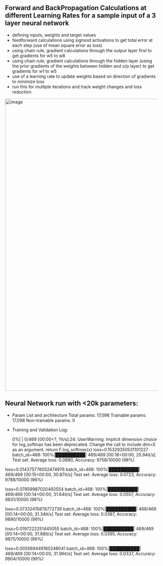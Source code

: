 ## Forward and BackPropagation Calculations at different Learning Rates for a sample input of a 3 layer neural network
- defining inputs, weights and target values
- feedforward calculations using sigmoid activations to get total error at each step (use of mean square error as loss)
- using chain rule, gradient calculations through the output layer first to get gradients for w5 to w8
- using chain rule, gradient calculations through the hidden layer (using the prior gradients of the weights between hidden and o/p layer) to get gradients for w1 to w5
- use of a learning rate to update weights based on direction of gradients to minimize loss
- run this for multiple iterations and track weight changes and loss reduction
<img width="960" alt="image" src="https://user-images.githubusercontent.com/31410799/212448434-98577c20-583b-42f7-a997-77c74d21d159.png">


## Neural Network run with <20k parameters:

- Param List and architecture
Total params: 17,098
Trainable params: 17,098
Non-trainable params: 0

- Training and Validation Log:

  0%|          | 0/469 [00:00<?, ?it/s]<ipython-input-28-83d789f1817a>:24: UserWarning: Implicit dimension choice for log_softmax has been deprecated. Change the call to include dim=X as an argument.
  return F.log_softmax(x)
loss=0.15329350531101227 batch_id=468: 100%|██████████| 469/469 [00:18<00:00, 25.94it/s]
Test set: Average loss: 0.0880, Accuracy: 9758/10000 (98%)

loss=0.014375776052474976 batch_id=468: 100%|██████████| 469/469 [00:15<00:00, 30.87it/s]
Test set: Average loss: 0.0723, Accuracy: 9788/10000 (98%)

loss=0.07859987020492554 batch_id=468: 100%|██████████| 469/469 [00:14<00:00, 31.64it/s]
Test set: Average loss: 0.0557, Accuracy: 9831/10000 (98%)

loss=0.07332415878772736 batch_id=468: 100%|██████████| 469/469 [00:14<00:00, 31.34it/s]
Test set: Average loss: 0.0387, Accuracy: 9890/10000 (99%)

loss=0.0197222251445055 batch_id=468: 100%|██████████| 469/469 [00:14<00:00, 31.68it/s]
Test set: Average loss: 0.0395, Accuracy: 9875/10000 (99%)

loss=0.005569449160248041 batch_id=468: 100%|██████████| 469/469 [00:14<00:00, 31.96it/s]
Test set: Average loss: 0.0337, Accuracy: 9904/10000 (99%)
